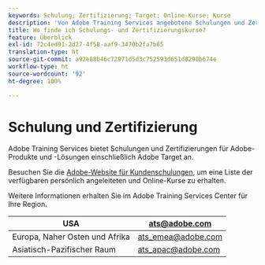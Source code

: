 ```yaml
---
keywords: Schulung; Zertifizierung; Target; Online-Kurse; Kurse
description: 'Von Adobe Training Services angebotene Schulungen und Zertifizierungen für Adobe  [!DNL Target] '
title: Wo finde ich Schulungs- und Zertifizierungskurse?
feature: Überblick
exl-id: 72c4ed91-2d27-4f58-aaf9-3470b2fa7b65
translation-type: ht
source-git-commit: a92e88b46c72971d5d3c752593d651d8290b674e
workflow-type: ht
source-wordcount: '92'
ht-degree: 100%

---
```


# Schulung und Zertifizierung

Adobe Training Services bietet Schulungen und Zertifizierungen für Adobe-Produkte und -Lösungen einschließlich Adobe Target an.

Besuchen Sie die [Adobe-Website für Kundenschulungen](https://training.adobe.com/training/courses.html#solution=adobeTarget), um eine Liste der verfügbaren persönlich angeleiteten und Online-Kurse zu erhalten.

Weitere Informationen erhalten Sie im Adobe Training Services Center für Ihre Region.

| USA | [ats@adobe.com](mailto:ats@adobe.com) |
|---|---|
| Europa, Naher Osten und Afrika | [ats_emea@adobe.com](mailto:ats_emea@adobe.com) |
| Asiatisch-Pazifischer Raum | [ats_apac@adobe.com](mailto:ats_apac@adobe.com) |
